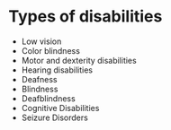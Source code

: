# Types of disabilities

- Low vision
- Color blindness
- Motor and dexterity disabilities
- Hearing disabilities
- Deafness
- Blindness
- Deafblindness
- Cognitive Disabilities
- Seizure Disorders